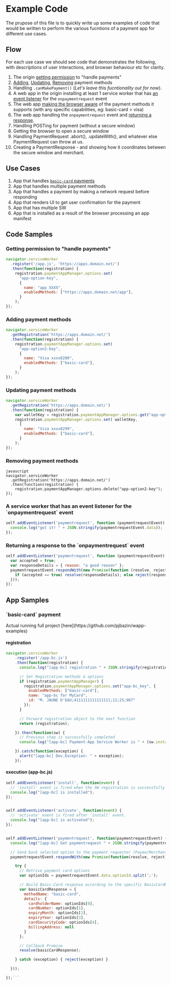# Example Code

The prupose of this file is to quickly write up some examples of code that would be written to perform the various fucntions of a payment app for different use cases.

## Flow

For each use case we should see code that demonstrates the following, with descriptions of user interactions, and browser behaviour etc for clarity.

  1. The origin [getting permission](#example2) to "handle payments"
  1. [Adding](#example31), [Updating](#example33), [Removing](#example32) payment methods
  1. Handling `.canMakePayment()` (*Let's leave this fucntionality out for now*).
  1. A web app in the origin installing at least 1 service worker that has [an event listener](#example1) for the `onpaymentrequest` event
  1. The web app [making the browser aware](#example31) of the payment methods it supports (with any specific capabilities, eg: basic-card > visa)
  1. The web app handling the `onpaymentrequest` event and [returning a response](#example4).
  1. Handling POSTing for payment (without a secure window)
  1. Getting the browser to open a secure window
  1. Handling PaymentRequest .abort(), .updateWith(), and whatever else PaymentRequest can throw at us.
  1. Creating a PaymentResponse - and showing how it coordinates between the secure window and merchant.
   
## Use Cases

  1. App that handles [`basic-card` payments](#app1)
  1. App that handles multiple payment methods
  1. App that handles a payment by making a network request before responding
  1. App that renders UI to get user confirmation for the payment
  1. App that has multiple SW
  1. App that is installed as a result of the browser processing an app manifest
  
## Code Samples

<h3 id="example2">Getting permission to "handle payments"</h3>

```javascript
navigator.serviceWorker
  .register('/app.js', 'https://apps.domain.net/')
  .then(function(registration) {
    registration.paymentAppManager.options.set(
      "app-option-key",
      {
        name: "app XXXX",
        enabledMethods: ["https://apps.domain.net/app"],
      }
    );
});
```

<h3 id="example31">Adding payment methods</h3>

```javascript
navigator.serviceWorker
  .getRegistration('https://apps.domain.net/')
  .then(function(registration) {
    registration.paymentAppManager.options.set(
      "app-option2-key",
      {
        name: "Visa xxxx8200",
        enabledMethods: ["basic-card"],
      }
    );
});
```

<h3 id="example33">Updating payment methods</h3>

```javascript
navigator.serviceWorker
  .getRegistration('https://apps.domain.net/')
  .then(function(registration) {
    var walletKey = registration.paymentAppManager.options.get("app-option2-key");
    registration.paymentAppManager.options.set( walletKey,
      {
        name: "Visa xxxx8299",
        enabledMethods: ["basic-card"],
      }
    );
});
```

<h3 id="example32">Removing payment methods</h3>

```
javascript
navigator.serviceWorker
  .getRegistration('https://apps.domain.net/')
  .then(function(registration) {
    registration.paymentAppManager.options.delete("app-option2-key");
});
```

<h3 id="example1">A service worker that has an event listener for the `onpaymentrequest` event</h3>

```javascript
self.addEventListener('paymentrequest', function (paymentrequestEvent) {
  console.log("got it! " + JSON.stringify(paymentrequestEvent.data));
});
```

<h3 id="example4">Returning a response to the `onpaymentrequest` event</h3>

```javascript
self.addEventListener('paymentrequest', function (paymentrequestEvent) {
  var accepted = true;
  var responseDetails = { reason: "a good reason" }; 
  paymentrequestEvent.respondWith(new Promise(function (resolve, reject) {
    if (accepted == true) resolve(responseDetails); else reject(responseDetails);
  }));
});
```

## App Samples
<h3 id="app1">`basic-card` payment</h3>
Actual running full project [here](https://github.com/pjbazin/wapp-examples)

#### registration

```javascript
navigator.serviceWorker
    .register('/app-bc.js')
    .then(function(registration) {
      console.log("[app-bc] registration " + JSON.stringify(registration));

      // Set Registration methods & options
      if (registration.paymentAppManager) {
        registration.paymentAppManager.options.set("app-bc_key", {
          enabledMethods: ["basic-card"],
          name: "app-bc for MyCard",
          id: "M. JAUNE D'EAU;4111111111111111;12;25;987"
        });
      }

      // Forward registration object to the next function
      return (registration);

    }).then(function(sw) {
      // Previous step is successfully completed
      console.log("[app-bc] Payment-App Service Worker is " + (sw.installing || sw.waiting || sw.active).state);

    }).catch(function(exception) {
      alert("[app-bc] Dev.Exception: " + exception);
    });
```

#### execution (app-bc.js)

```javascript
self.addEventListener('install', function(event) {
  // 'install' event is fired when the SW registration is successfully completed.
  console.log("[app-bc] is installed");
});


self.addEventListener('activate', function(event) {
  // 'activate' event is fired after 'install' event.
  console.log("[app-bc] is activated");
});


self.addEventListener('paymentrequest', function(paymentrequestEvent) {
  console.log("[app-bc] Got paymentrequest " + JSON.stringify(paymentrequestEvent.data));

  // Send back selected option to the payment requester (Payee/Merchant, PISP,...)
  paymentrequestEvent.respondWith(new Promise(function(resolve, reject) {

    try {
      // Retrive payment card options
      var optionIds = paymentrequestEvent.data.optionId.split(';');

      // Build Basic-Card response according to the specific BasicCardResponse dictionary model
      var basicCardResponse = {
        methodName: "basic-card",
        details: {
          cardholderName: optionIds[0],
          cardNumber: optionIds[1],
          expiryMonth: optionIds[2],
          expiryYear: optionIds[3],
          cardSecurityCode: optionIds[4],
          billingAddress: null
        }
      };

      // Callback Promise
      resolve(basicCardResponse);

    } catch (exception) { reject(exception) }

  }));

});```
